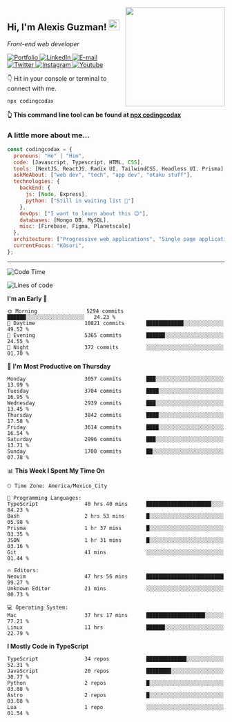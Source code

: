 <img align='right' src="https://media.giphy.com/media/M9gbBd9nbDrOTu1Mqx/giphy.gif" width="230">
<h2>Hi, I'm Alexis Guzman! <img src="https://media.giphy.com/media/hvRJCLFzcasrR4ia7z/giphy.gif" width="25px"></h2>
<p><em>Front-end web developer</em></p>

<p>
  <a href='https://www.codingcodax.dev' target='_blank'>
    <img alt='Portfolio' src='https://img.shields.io/badge/Portfolio-black?logo=vercel&style=flat-square'>
  </a>
  <a href='https://linkedin.com/in/codingcodax' target='_blank'>
    <img alt='LinkedIn' src='https://img.shields.io/badge/LinkedIn-black?logo=LinkedIn&style=flat-square'>
  </a>
  <a href='mailto:hello@codingcodax.com' target='_blank'>
    <img alt='E-mail' src='https://img.shields.io/badge/Email-black?logo=Gmail&style=flat-square'>
  </a>
  <a href='https://twitter.com/codingcodax' target='_blank'>
    <img alt='Twitter' src='https://img.shields.io/badge/Twitter-black?logo=Twitter&style=flat-square'>
  </a>
  <a href='https://www.instagram.com/codingcodax' target='_blank'>
    <img alt='Instagram' src='https://img.shields.io/badge/Instagram-black?logo=Instagram&style=flat-square'>
  </a>
  <a href='https://www.youtube.com/@codingcodax' target='_blank'>
    <img alt='Youtube' src='https://img.shields.io/badge/YouTube-black?logo=Youtube&style=flat-square'>
  </a>
</p>

👇 Hit in your console or terminal to connect with me.

```bash
npx codingcodax
```
**👆 This command line tool can be found at [npx codingcodax](https://github.com/codingcodax/npx-codingcodax)**

<h3>A little more about me...</h3>

```javascript
const codingcodax = {
  pronouns: "He" | "Him",
  code: [Javascript, Typescript, HTML, CSS],
  tools: [NextJS, ReactJS, Radix UI, TailwindCSS, Headless UI, Prisma],
  askMeAbout: ["web dev", "tech", "app dev", "otaku stuff"],
  technologies: {
    backEnd: {
      js: [Node, Express],
      python: ["Still in waiting list 🥲"]
    },
    devOps: ["I want to learn about this 😊"],
    databases: [Mongo DB, MySQL],
    misc: [Firebase, Figma, Planetscale]
  },
  architecture: ["Progressive web applications", "Single page applications"],
  currentFocus: "Kōsori",
};
```

---

<!--START_SECTION:waka-->
![Code Time](http://img.shields.io/badge/Code%20Time-2%2C554%20hrs%2047%20mins-blue)

![Lines of code](https://img.shields.io/badge/From%20Hello%20World%20I%27ve%20Written-9.4%20million%20lines%20of%20code-blue)

**I'm an Early 🐤** 

```text
🌞 Morning                5294 commits        ██████░░░░░░░░░░░░░░░░░░░   24.23 % 
🌆 Daytime                10821 commits       ████████████░░░░░░░░░░░░░   49.52 % 
🌃 Evening                5365 commits        ██████░░░░░░░░░░░░░░░░░░░   24.55 % 
🌙 Night                  372 commits         ░░░░░░░░░░░░░░░░░░░░░░░░░   01.70 % 
```
📅 **I'm Most Productive on Thursday** 

```text
Monday                   3057 commits        ███░░░░░░░░░░░░░░░░░░░░░░   13.99 % 
Tuesday                  3704 commits        ████░░░░░░░░░░░░░░░░░░░░░   16.95 % 
Wednesday                2939 commits        ███░░░░░░░░░░░░░░░░░░░░░░   13.45 % 
Thursday                 3842 commits        ████░░░░░░░░░░░░░░░░░░░░░   17.58 % 
Friday                   3614 commits        ████░░░░░░░░░░░░░░░░░░░░░   16.54 % 
Saturday                 2996 commits        ███░░░░░░░░░░░░░░░░░░░░░░   13.71 % 
Sunday                   1700 commits        ██░░░░░░░░░░░░░░░░░░░░░░░   07.78 % 
```


📊 **This Week I Spent My Time On** 

```text
🕑︎ Time Zone: America/Mexico_City

💬 Programming Languages: 
TypeScript               40 hrs 40 mins      █████████████████████░░░░   84.23 % 
Bash                     2 hrs 53 mins       █░░░░░░░░░░░░░░░░░░░░░░░░   05.98 % 
Prisma                   1 hr 37 mins        █░░░░░░░░░░░░░░░░░░░░░░░░   03.35 % 
JSON                     1 hr 31 mins        █░░░░░░░░░░░░░░░░░░░░░░░░   03.16 % 
Git                      41 mins             ░░░░░░░░░░░░░░░░░░░░░░░░░   01.44 % 

🔥 Editors: 
Neovim                   47 hrs 56 mins      █████████████████████████   99.27 % 
Unknown Editor           21 mins             ░░░░░░░░░░░░░░░░░░░░░░░░░   00.73 % 

💻 Operating System: 
Mac                      37 hrs 17 mins      ███████████████████░░░░░░   77.21 % 
Linux                    11 hrs              ██████░░░░░░░░░░░░░░░░░░░   22.79 % 
```

**I Mostly Code in TypeScript** 

```text
TypeScript               34 repos            █████████████░░░░░░░░░░░░   52.31 % 
JavaScript               20 repos            ████████░░░░░░░░░░░░░░░░░   30.77 % 
Python                   2 repos             █░░░░░░░░░░░░░░░░░░░░░░░░   03.08 % 
Astro                    2 repos             █░░░░░░░░░░░░░░░░░░░░░░░░   03.08 % 
Lua                      1 repo              ░░░░░░░░░░░░░░░░░░░░░░░░░   01.54 % 
```




<!--END_SECTION:waka-->
